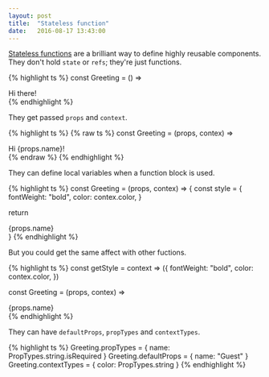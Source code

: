 ```yaml
---
layout: post
title:  "Stateless function"
date:   2016-08-17 13:43:00
---
```


[Stateless functions](https://facebook.github.io/react/docs/reusable-components.html#stateless-functions) are a brilliant way to define highly reusable components.
They don't hold `state` or `refs`; they're just functions.

{% highlight ts %}
const Greeting = () => <div>Hi there!</div>
{% endhighlight %}

They get passed `props` and `context`.

{% highlight ts %}
{% raw ts %}
const Greeting = (props, contex) =>
  <div style={{color: context.color}}>Hi {props.name}!</div>
{% endraw %}
{% endhighlight %}

They can define local variables when a function block is used.

{% highlight ts %}
const Greeting = (props, contex) => {
  const style = {
    fontWeight: "bold",
    color: contex.color,
  }

  return <div style={style}>{props.name}</div>
}
{% endhighlight %}

But you could get the same affect with other fuctions.

{% highlight ts %}
const getStyle = context => ({
  fontWeight: "bold",
  color: contex.color,
})

const Greeting = (props, contex) =>
  <div style={getStyle(context)}>{props.name}</div>
{% endhighlight %}

They can have `defaultProps`, `propTypes` and `contextTypes`.

{% highlight ts %}
Greeting.propTypes = {
  name: PropTypes.string.isRequired
}
Greeting.defaultProps = {
  name: "Guest"
}
Greeting.contextTypes = {
  color: PropTypes.string
}
{% endhighlight %}